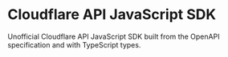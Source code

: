 # Cloudflare API JavaScript SDK

Unofficial Cloudflare API JavaScript SDK built from the OpenAPI specification and with TypeScript types.

